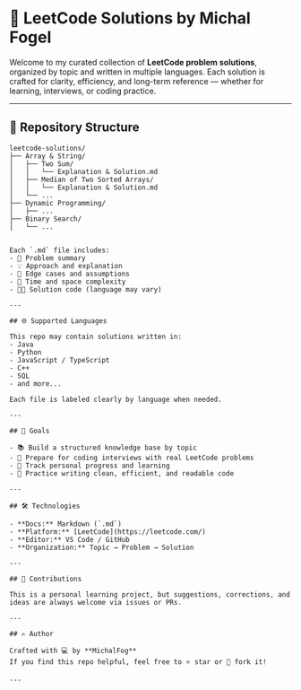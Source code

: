 # 🧠 LeetCode Solutions by Michal Fogel

Welcome to my curated collection of **LeetCode problem solutions**, organized by topic and written in multiple languages. Each solution is crafted for clarity, efficiency, and long-term reference — whether for learning, interviews, or coding practice.

---

## 📁 Repository Structure

```text
leetcode-solutions/
├── Array & String/
│   ├── Two Sum/
│   │   └── Explanation & Solution.md
│   ├── Median of Two Sorted Arrays/
│   │   └── Explanation & Solution.md
│   └── ...
├── Dynamic Programming/
│   ├── ...
├── Binary Search/
│   └── ...


Each `.md` file includes:
- 📝 Problem summary  
- 💡 Approach and explanation  
- 💬 Edge cases and assumptions  
- 🧠 Time and space complexity  
- 👨‍💻 Solution code (language may vary)

---

## 🌐 Supported Languages

This repo may contain solutions written in:
- Java
- Python
- JavaScript / TypeScript
- C++
- SQL
- and more...

Each file is labeled clearly by language when needed.

---

## 🎯 Goals

- 📚 Build a structured knowledge base by topic  
- 💼 Prepare for coding interviews with real LeetCode problems  
- 🌱 Track personal progress and learning  
- 🤖 Practice writing clean, efficient, and readable code  

---

## 🛠 Technologies

- **Docs:** Markdown (`.md`)  
- **Platform:** [LeetCode](https://leetcode.com/)  
- **Editor:** VS Code / GitHub  
- **Organization:** Topic → Problem → Solution

---

## 🤝 Contributions

This is a personal learning project, but suggestions, corrections, and ideas are always welcome via issues or PRs.

---

## ✍️ Author

Crafted with 💻 by **MichalFog**  
If you find this repo helpful, feel free to ⭐ star or 🍴 fork it!

---
